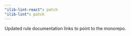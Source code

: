```yaml
---
"ilib-lint-react": patch
"ilib-lint": patch
---
```


Updated rule documentation links to point to the monorepo.
